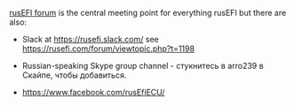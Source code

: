 
[rusEFI forum](https://rusefi.com/forum/) is the central meeting point for everything rusEFI but there are also:

- Slack at https://rusefi.slack.com/ see https://rusefi.com/forum/viewtopic.php?t=1198

- Russian-speaking Skype group channel - стукнитесь в arro239 в Скайпе, чтобы добавиться.

- https://www.facebook.com/rusEfiECU/ 
